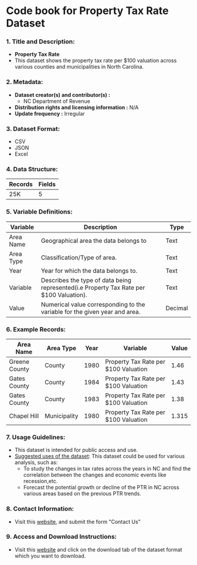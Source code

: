 # Code book for Property Tax Rate Dataset

### 1. Title and Description:

- **Property Tax Rate**
- This dataset shows the property tax rate per $100 valuation across various counties and municipalities in North Carolina.

### 2. Metadata:

- **Dataset creator(s) and contributor(s) :** 
  - NC Department of Revenue
- **Distribution rights and licensing information :** N/A
- **Update frequency :** Irregular

### 3. Dataset Format:

- CSV
- JSON
- Excel

### 4. Data Structure:

| Records | Fields |
| ------- | ------ |
| 25K     | 5      |

### 5. Variable Definitions:

| Variable  | Description                                                                | Type    |
| --------- | -------------------------------------------------------------------------- | ------- |
| Area Name | Geographical area the data belongs to                                      | Text    |
| Area Type | Classification/Type of area.                                               | Text    |
| Year      | Year for which the data belongs to.                                        | Text    |
| Variable  | Describes the type of data being represented(i.e Property Tax Rate per $100 Valuation).                              | Text    |
| Value     | Numerical value corresponding to the variable for the given year and area. | Decimal |  

### 6. Example Records:
| Area Name    | Area Type    | Year | Variable                               | Value |
|--------------|--------------|------|----------------------------------------|-------|
| Greene County| County       | 1980 | Property Tax Rate per $100 Valuation   | 1.46  |
| Gates County | County       | 1984 | Property Tax Rate per $100 Valuation   | 1.43  |
| Gates County | County       | 1983 | Property Tax Rate per $100 Valuation   | 1.38  |
| Chapel Hill  | Municipality | 1980 | Property Tax Rate per $100 Valuation   | 1.315 |

### 7. Usage Guidelines:

- This dataset is intended for public access and use.
- <u>Suggested uses of the dataset</u>: This dataset could be used for various analysis, such as:
  - To study the changes in tax rates across the years in NC and find the correlation between the changes and economic events like recession,etc.
  - Forecast the potential growth or decline of the PTR in NC across various areas based on the previous PTR trends.

### 8. Contact Information:

- Visit this [website](https://linc.osbm.nc.gov/pages/contact/), and submit the form "Contact Us"

### 9. Access and Download Instructions:

- Visit this [website](https://linc.osbm.nc.gov/explore/dataset/property-tax-rate/export/?disjunctive.area_name&disjunctive.year) and click on the download tab of the dataset format which you want to download.


